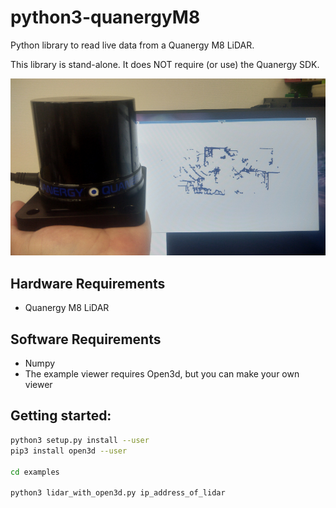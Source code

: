 # python3-quanergyM8
Python library to read live data from a Quanergy M8 LiDAR.

This library is stand-alone.  It does NOT require (or use) the Quanergy SDK.

![screenshot](/docs/quanergyLidar.jpg?raw=true)


## Hardware Requirements

* Quanergy M8 LiDAR

## Software Requirements

* Numpy
* The example viewer requires Open3d, but you can make your own viewer


## Getting started:

```bash
python3 setup.py install --user
pip3 install open3d --user

cd examples

python3 lidar_with_open3d.py ip_address_of_lidar
```
